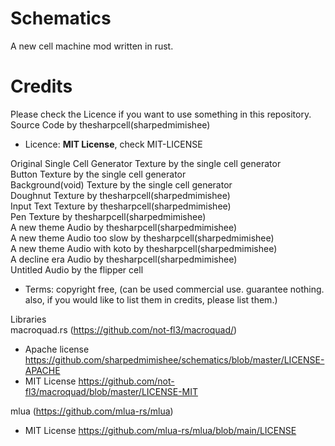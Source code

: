 # Schematics
A new cell machine mod written in rust.
# Credits
Please check the Licence if you want to use something in this repository.    
Source Code by thesharpcell(sharpedmimishee)  
- Licence: **MIT License**, check MIT-LICENSE  

Original Single Cell Generator Texture by the single cell generator  
Button Texture by the single cell generator  
Background(void) Texture by the single cell generator  
Doughnut Texture by thesharpcell(sharpedmimishee)  
Input Text Texture by thesharpcell(sharpedmimishee)  
Pen Texture by thesharpcell(sharpedmimishee)  
A new theme Audio by thesharpcell(sharpedmimishee)  
A new theme Audio too slow by thesharpcell(sharpedmimishee)  
A new theme Audio with koto by thesharpcell(sharpedmimishee)  
A decline era Audio by thesharpcell(sharpedmimishee)  
Untitled Audio by the flipper cell  
- Terms: copyright free, (can be used commercial use. guarantee nothing. also, if you would like to list them in credits, please list them.)  

Libraries  
macroquad.rs (https://github.com/not-fl3/macroquad/)
- Apache license https://github.com/sharpedmimishee/schematics/blob/master/LICENSE-APACHE
- MIT License https://github.com/not-fl3/macroquad/blob/master/LICENSE-MIT

mlua (https://github.com/mlua-rs/mlua)
- MIT License https://github.com/mlua-rs/mlua/blob/main/LICENSE
